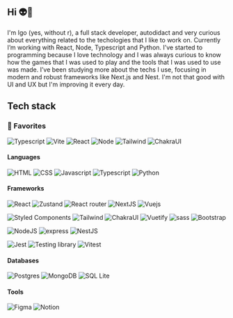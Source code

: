 ## **Hi** 👽🖖

I'm Igo (yes, without r), a full stack developer, autodidact and very curious about everything related to the techologies that I like to work on. Currently I’m working with React, Node, Typescript and Python. I’ve started to programming because I love technology and I was always curious to know how the games that I was used to play and the tools that I was used to use was made. I’ve been studying more about the techs I use, focusing in modern and robust frameworks like Next.js and Nest. I'm not that good with UI and UX but I'm improving it every day.

## **Tech stack**


### **💙 Favorites**

<img src="https://img.shields.io/badge/typescript-222222.svg?style=for-the-badge&logo=typescript&logoColor=23007AC" alt="Typescript"/> <img src="https://img.shields.io/badge/vite-222222.svg?style=for-the-badge&logo=vite&logoColor=646CFF" alt="Vite"/> <img src="https://img.shields.io/badge/React-222222?style=for-the-badge&logo=react&logoColor=61DAFB" alt="React"/> <img src="https://img.shields.io/badge/node-222222.svg?style=for-the-badge&logo=node.js&logoColor=339933" alt="Node"/> <img src="https://img.shields.io/badge/Tailwind-222222?style=for-the-badge&logo=tailwindcss&logoColor=06B6D4" alt="Tailwind"/> <img src="https://img.shields.io/badge/ChakraUI-222222.svg?style=for-the-badge&logo=chakra-ui&logoColor=319795" alt="ChakraUI"/>

####  **Languages**

<img src="https://img.shields.io/badge/html5-222222?style=for-the-badge&logo=html5&logoColor=E34F26" alt="HTML"/> <img src="https://img.shields.io/badge/css3-222222?style=for-the-badge&logo=css3&logoColor=1572B6" alt="CSS"/> <img src="https://img.shields.io/badge/javascript-222222?style=for-the-badge&logo=javascript&logoColor=F7DF1E&background=F7DF1E" alt="Javascript"/> <img src="https://img.shields.io/badge/typescript-222222.svg?style=for-the-badge&logo=typescript&logoColor=23007AC" alt="Typescript"/> <img src="https://img.shields.io/badge/python-222222?style=for-the-badge&logo=python&logoColor=239120" alt="Python"/>

####  **Frameworks**

<img src="https://img.shields.io/badge/react-222222?style=for-the-badge&logo=react&logoColor=61DAFB" alt="React"/> <img src="https://img.shields.io/badge/zustand-222222.svg?style=for-the-badge" alt="Zustand"/> <img src="https://img.shields.io/badge/react_router-222222?style=for-the-badge&logo=react-router&logoColor=CA4245" alt="React router"/> <img src="https://img.shields.io/badge/nextJS-222222.svg?style=for-the-badge&logo=next.js&logoColor=FFFFFF" alt="NextJS"/> <img src="https://img.shields.io/badge/vuejs-222222?style=for-the-badge&logo=vue.js&logoColor=4FC08D" alt="Vuejs"/>

<img src="https://img.shields.io/badge/styled--components-222222?style=for-the-badge&logo=styled-components&logoColor=DB7093" alt="Styled Components"/> <img src="https://img.shields.io/badge/tailwind-222222?style=for-the-badge&logo=tailwindcss&logoColor=06B6D4" alt="Tailwind"/> <img src="https://img.shields.io/badge/chakra_ui-222222.svg?style=for-the-badge&logo=chakra-ui&logoColor=319795" alt="ChakraUI"/> <img src="https://img.shields.io/badge/vuetify-222222.svg?style=for-the-badge&logo=vuetify&logoColor=1867C0" alt="Vuetify"/> <img src="https://img.shields.io/badge/sass-222222?style=for-the-badge&logo=sass&logoColor=CC6699" alt="sass"/> <img src="https://img.shields.io/badge/bootstrap-222222?style=for-the-badge&logo=bootstrap&logoColor=563D7C" alt="Bootstrap"/> 

<img src="https://img.shields.io/badge/node.js-222222?style=for-the-badge&logo=node.js&logoColor=339933" alt="NodeJS"/> <img src="https://img.shields.io/badge/express-222222?style=for-the-badge&logo=express&logoColor=white" alt="express"/> <img src="https://img.shields.io/badge/nestJS-222222?style=for-the-badge&logo=nestjs&logoColor=E0234E" alt="NestJS"/>

<img src="https://img.shields.io/badge/jest-222222?style=for-the-badge&logo=jest&logoColor=C21325" alt="Jest"/> <img src="https://img.shields.io/badge/-TestingLibrary-222222?style=for-the-badge&logo=testing-library&logoColor=23E33332" alt="Testing library"/> <img src="https://img.shields.io/badge/vitest-222222?style=for-the-badge&logo=vitest&logoColor=6E9F18" alt="Vitest" />

####  **Databases**

<img src="https://img.shields.io/badge/postgres-222222.svg?style=for-the-badge&logo=postgresql&logoColor=%23316192" alt="Postgres"/> <img src="https://img.shields.io/badge/mongodb-222222?style=for-the-badge&logo=mongodb&logoColor=4EA94B" alt="MongoDB"/> <img src="https://img.shields.io/badge/SQLite-222222?style=for-the-badge&logo=sqlite&logoColor=%23316192" alt="SQL Lite"/>

####  **Tools**

<img src="https://img.shields.io/badge/figma-222222?style=for-the-badge&logo=figma&logoColor=F24E1E" alt="Figma"/> <img src="https://img.shields.io/badge/Notion-222222?style=for-the-badge&logo=notion&logoColor=000000" alt="Notion"/>

